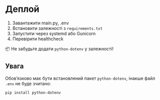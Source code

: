 # Деплой

1. Завантажити main.py, .env
2. Встановити залежності з `requirements.txt`
3. Запустити через systemd або Gunicorn
4. Перевірити healthcheck

📦 Не забудьте додати `python-dotenv` у залежності!

## Увага
Обов’язково має бути встановлений пакет `python-dotenv`, інакше файл `.env` не буде зчитано:

```bash
pip install python-dotenv

